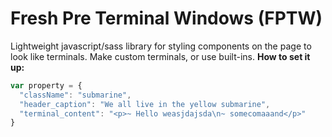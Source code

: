 # Fresh Pre Terminal Windows (FPTW)
Lightweight javascript/sass library for styling components on the page to look like terminals.
Make custom terminals, or use built-ins.
<b>How to set it up:</b>
```javascript
var property = {
  "className": "submarine",
  "header_caption": "We all live in the yellow submarine",
  "terminal_content": "<p>~ Hello weasjdajsda\n~ somecomaaand</p>"
}
```
